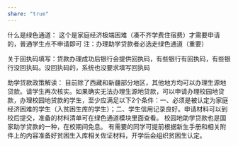 ```yaml
---
share: "true"
---
```


什么是绿色通道：
这个是家庭经济极端困难（凑不齐学费住宿费）才需要申请的，普通学生点不申请即可
注：办理助学贷款者必选走绿色通道（重要）

关于回执码填写：贷款办理成功后银行会提供回执码，有些银行有回执码，有些银行没回执码。没回执码的，系统也没要求填写回执码

助学贷款政策解读：
目前除了西藏和新疆部分地区，其他地方均可以办理生源地贷款。请学生再次核实。如果确实无法办理生源地贷款，可以申请办理校园地贷款，办理校园地贷款的学生，至少应满足以下2个条件：一、必须是被认定为家庭经济困难的学生（入贫困生库的学生）；二、学生信用记录良好。申请材料可以到校后提交，准备的材料清单可在绿色通道模块里面查看。      校园地助学贷款也是国家助学贷款的一种，在校期间免息。
有需要的同学可提前根据新生手册和相关附件上的内容准备好贫困生入库相关佐证材料，开学后会组织贫困生认定。
